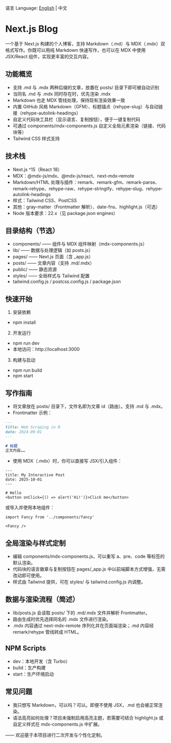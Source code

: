 语言 Language: [English](./README.md) | 中文

# Next.js Blog

一个基于 Next.js 构建的个人博客，支持 Markdown（.md）与 MDX（.mdx）双格式写作。你既可以用纯 Markdown 快速写作，也可以在 MDX 中使用 JSX/React 组件，实现更丰富的交互内容。

## 功能概览
- 支持 .md 与 .mdx 两种后缀的文章，放置在 posts/ 目录下即可被自动识别
- 当同名 .md 与 .mdx 同时存在时，优先渲染 .mdx
- Markdown 也走 MDX 管线处理，保持现有渲染效果一致
- 内置 GitHub 风格 Markdown（GFM）、标题锚点（rehype-slug）与自动链接（rehype-autolink-headings）
- 自定义代码块工具栏（显示语言、复制按钮），便于一键复制代码
- 可通过 components/mdx-components.js 自定义全局元素渲染（链接、代码块等）
- Tailwind CSS 样式支持

## 技术栈
- Next.js ^15（React 18）
- MDX：@mdx-js/mdx、@mdx-js/react、next-mdx-remote
- Markdown/HTML 处理与插件：remark、remark-gfm、remark-parse、remark-rehype、rehype-raw、rehype-stringify、rehype-slug、rehype-autolink-headings
- 样式：Tailwind CSS、PostCSS
- 其他：gray-matter（Frontmatter 解析）、date-fns、highlight.js（可选）
- Node 版本要求：22.x（见 package.json engines）

## 目录结构（节选）
- components/      —— 组件与 MDX 组件映射（mdx-components.js）
- lib/             —— 数据与处理逻辑（如 posts.js）
- pages/           —— Next.js 页面（含 _app.js）
- posts/           —— 文章内容（支持 .md/.mdx）
- public/          —— 静态资源
- styles/          —— 全局样式与 Tailwind 配置
- tailwind.config.js / postcss.config.js / package.json

## 快速开始
1) 安装依赖
- npm install

2) 开发运行
- npm run dev
- 本地访问：http://localhost:3000

3) 构建与启动
- npm run build
- npm start

## 写作指南
- 将文章放在 posts/ 目录下，文件名即为文章 id（路由）。支持 .md 与 .mdx。
- Frontmatter 示例：

```md
---
title: Web Scraping in R
date: 2024-09-01
---

# 标题
正文内容……
```

- 使用 MDX（.mdx）时，你可以直接写 JSX/引入组件：

```mdx
---
title: My Interactive Post
date: 2025-10-01
---

# Hello
<button onClick={() => alert('Hi!')}>Click me</button>
```

或导入并使用本地组件：

```mdx
import Fancy from '../components/fancy'

<Fancy />
```

## 全局渲染与样式定制
- 编辑 components/mdx-components.js，可以重写 a、pre、code 等标签的默认渲染。
- 代码块的语言徽章与复制按钮在 pages/_app.js 中以前端脚本方式增强，无需改动即可使用。
- 样式由 Tailwind 提供，可在 styles/ 与 tailwind.config.js 内调整。

## 数据与渲染流程（简述）
- lib/posts.js 会读取 posts/ 下的 .md/.mdx 文件并解析 Frontmatter。
- 路由生成时优先选择同名的 .mdx 文件进行渲染。
- .mdx 内容通过 next-mdx-remote 序列化并在页面端渲染；.md 内容经 remark/rehype 管线转成 HTML。

## NPM Scripts
- dev：本地开发（含 Turbo）
- build：生产构建
- start：生产环境启动

## 常见问题
- 我只想写 Markdown，可以吗？可以。即便不使用 JSX，.md 也会被正常渲染。
- 语法高亮如何处理？项目未强制启用高亮主题，若需要可结合 highlight.js 或自定义样式在 mdx-components.js 中扩展。

—— 欢迎基于本项目进行二次开发与个性化定制。
